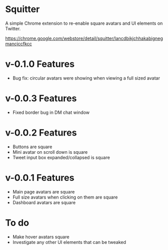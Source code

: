 # Squitter

A simple Chrome extension to re-enable square avatars and UI elements on Twitter.

https://chrome.google.com/webstore/detail/squitter/lancdbikjchhakabignegmancjccfkcc

# v-0.1.0 Features
  - Bug fix: circular avatars were showing when viewing a full sized avatar

# v-0.0.3 Features
  - Fixed border bug in DM chat window

# v-0.0.2 Features
  - Buttons are square
  - Mini avatar on scroll down is square
  - Tweet input box expanded/collapsed is square

# v-0.0.1 Features
  - Main page avatars are square
  - Full size avatars when clicking on them are square
  - Dashboard avatars are square

# To do
  - Make hover avatars square
  - Investigate any other UI elements that can be tweaked
